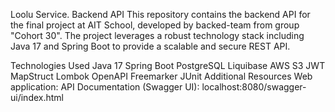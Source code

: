 Loolu Service. Backend API
This repository contains the backend API for the final project at AIT School, developed by backed-team from group "Cohort 30". The project leverages a robust technology stack including Java 17 and Spring Boot to provide a scalable and secure REST API.

Technologies Used
Java 17
Spring Boot
PostgreSQL
Liquibase
AWS S3
JWT
MapStruct
Lombok
OpenAPI
Freemarker
JUnit
Additional Resources
Web application: 
API Documentation (Swagger UI): localhost:8080/swagger-ui/index.html